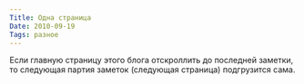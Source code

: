 ```yaml
---
Title: Одна страница
Date: 2010-09-19
Tags: разное
---
```


Если главную страницу этого блога отскроллить до последней заметки, то следующая партия заметок (следующая страница) подгрузится сама.